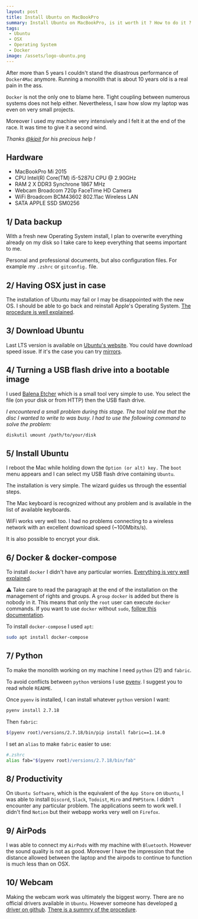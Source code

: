 ```yaml
---
layout: post
title: Install Ubuntu on MacBookPro
summary: Install Ubuntu on MacBookPro, is it worth it ? How to do it ?
tags:
 - Ubuntu
 - OSX
 - Operating System
 - Docker
image: /assets/logo-ubuntu.png
---
```


After more than 5 years I couldn't stand the disastrous performance of `Docker4Mac` anymore. Running a monolith that is about 10 years old is a real pain in the ass.

`Docker` is not the only one to blame here. Tight coupling between numerous systems does not help either. Nevertheless, I saw how slow my laptop was even on very small projects.

Moreover I used my machine very intensively and I felt it at the end of the race. It was time to give it a second wind.


*Thanks [@kipit](https://twitter.com/rcasagraude) for his precious help !*

## Hardware

- MacBookPro Mi 2015
- CPU Intel(R) Core(TM) i5-5287U CPU @ 2.90GHz
- RAM 2 X DDR3 Synchrone 1867 MHz
- Webcam Broadcom 720p FaceTime HD Camera
- WiFi Broadcom BCM43602 802.11ac Wireless LAN
- SATA APPLE SSD SM0256

## 1/ Data backup

With a fresh new Operating System install,  I plan to overwrite everything already on my disk so I take care to keep everything that seems important to me.

Personal and professional documents, but also configuration files. For example my `.zshrc` or `gitconfig.` file.

## 2/ Having OSX just in case

The installation of Ubuntu may fail or I may be disappointed with the new OS.
I should be able to go back and reinstall Apple's Operating System.
[The procedure is well explained](https://support.apple.com/en-us/HT201372).

## 3/ Download Ubuntu

Last LTS version is available on [Ubuntu's website](https://ubuntu.com/download/desktop).
You could have download speed issue. If it's the case you can try [mirrors](https://launchpad.net/ubuntu/+cdmirrors).


## 4/ Turning a USB flash drive into a bootable image

I used [Balena Etcher](https://www.balena.io/etcher/) which is a small tool very simple to use.
You select the file (on your disk or from HTTP) then the USB flash drive.


*I encountered a small problem during this stage. The tool told me that the disc I wanted to write to was busy. I had to use the following command to solve the problem:*

```bash
diskutil umount /path/to/your/disk
```

## 5/ Install Ubuntu

I reboot the Mac while holding down the `Option (or alt) key.` The `boot` menu appears and I can select my USB flash drive containing `Ubuntu`.

The installation is very simple. The wizard guides us through the essential steps.

The Mac keyboard is recognized without any problem and is available in the list of available keyboards.

WiFi works very well too. I had no problems connecting to a wireless network with an excellent download speed (\~100Mbits/s).

It is also possible to encrypt your disk.


## 6/ Docker & docker-compose

To install `docker` I didn't have any particular worries. [Everything is very well explained](https://docs.docker.com/engine/install/ubuntu/#install-using-the-repository).



⚠️ Take care to read the paragraph at the end of the installation on the management of rights and groups. A `group` `docker` is added but there is nobody in it. This means that only the `root` user can execute `docker` commands. If you want to use `docker` without `sudo`, [follow this documentation](https://docs.docker.com/engine/install/linux-postinstall/).

To install `docker-compose` I used `apt`:

```bash
sudo apt install docker-compose
```

## 7/ Python

To make the monolith working on my machine I need `python` (2!) and `fabric`.

To avoid conflicts between `python` versions I use [pyenv](https://github.com/pyenv/pyenv#the-automatic-installer). I suggest you to read whole `README`.

Once `pyenv` is installed, I can install whatever `python` version I want:

```bash
pyenv install 2.7.18
```

Then `fabric`:

```bash
$(pyenv root)/versions/2.7.18/bin/pip install fabric==1.14.0
```

I set an `alias` to make `fabric` easier to use:

```bash
#.zshrc
alias fab="$(pyenv root)/versions/2.7.18/bin/fab"
```

## 8/ Productivity

On `Ubuntu Software`, which is the equivalent of the `App Store` on `Ubuntu`, I was able to install `Discord`, `Slack`, `Todoist`, `Miro` and `PHPStorm`. I didn't encounter any particular problem. The applications seem to work well. I didn't find `Notion` but their webapp works very well on `Firefox`.

## 9/ AirPods

I was able to connect my `AirPods` with my machine with `Bluetooth`. However the sound quality is not as good. Moreover I have the impression that the distance allowed between the laptop and the airpods to continue to function is much less than on OSX. 

## 10/ Webcam

Making the webcam work was ultimately the biggest worry. There are no official drivers available in `Ubuntu`. However someone has developed [a driver on github](https://github.com/patjak/bcwc_pcie/wiki/Get-Started). [There is a summry of the procedure](https://askubuntu.com/a/1215628).